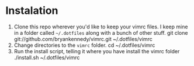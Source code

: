 # Instalation
1. Clone this repo wherever you'd like to keep your vimrc files. I keep mine in a folder called `~/.dotfiles` along with a bunch of other stuff.
        git clone git://github.com/bryankennedy/vimrc.git ~/.dotfiles/vimrc
2. Change directories to the `vimrc` folder.
        cd ~/.dotfiles/vimrc
3. Run the install script, telling it where you have install the vimrc folder
        ./install.sh ~/.dotfiles/vimrc
